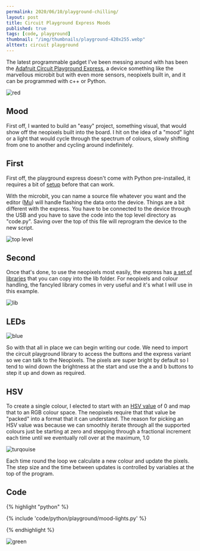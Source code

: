 ```yaml
---
permalink: 2020/06/10/playground-chilling/
layout: post
title: Circuit Playground Express Moods
published: true
tags: [code, playground]
thumbnail: "/img/thumbnails/playground-420x255.webp"
alttext: circuit playground
---
```


The latest programmable gadget I've been messing around with has been the <a href="https://learn.adafruit.com/adafruit-circuit-playground-express/overview">Adafruit
Circuit Playground Express</a>, a device something like the marvellous microbit but with even more sensors, neopixels built in, and it can be programmed with c++ or
Python.

![red](/img/posts/playground-chilling/red.webp)

## Mood

First off, I wanted to build an "easy" project, something visual, that would show off the neopixels built into the board. I hit on the idea of a "mood" light or a light
that would cycle through the spectrum of colours, slowly shifting from one to another and cycling around indefinitely.

## First

First off, the playground express doesn't come with Python pre-installed, it requires a bit of <a href="https://learn.adafruit.com/adafruit-circuit-playground-express/updating-the-bootloader">setup</a> before that can work.

With the microbit, you can name a source file whatever you want and the editor (<a href="https://codewith.mu/">Mu</a>) will handle flashing the data onto the device. Things
are a bit different with the express. You have to be connected to the device through the USB and you have to save the code into the top level directory as "code.py". Saving over
the top of this file will reprogram the device to the new script.

![top level](/img/posts/playground-chilling/circuitpy.webp)

## Second

Once that's done, to use the neopixels most easily, the express has <a href="https://learn.adafruit.com/welcome-to-circuitpython/circuitpython-libraries">a set of libraries</a>
that you can copy into the lib folder. For neopixels and colour handling, the fancyled library comes in very useful and it's what I will use in this example.

![lib](/img/posts/playground-chilling/fancyled.webp)

## LEDs

![blue](/img/posts/playground-chilling/blue.webp)

So with that all in place we can begin writing our code. We need to import the circuit playground library to access the buttons and the express variant so we can
talk to the Neopixels. The pixels are super bright by default so I tend to wind down the brightness at the start and use the a and b buttons to step it up and down
as required.

## HSV

To create a single colour, I elected to start with an <a href="https://en.wikipedia.org/wiki/HSL_and_HSV">HSV value</a> of 0 and map that to an RGB colour space. The neopixels
require that that value be "packed" into a format that it can understand. The reason for picking an HSV value was because we can smoothly iterate through all the supported colours
just be starting at zero and stepping through a fractional increment each time until we eventually roll over at the maximum, 1.0

![turqouise](/img/posts/playground-chilling/turq.webp)

Each time round the loop we calculate a new colour and update the pixels. The step size and the time between updates is controlled by variables at the top of the program.

## Code

{% highlight "python" %}

{% include 'code/python/playground/mood-lights.py' %}

{% endhighlight %}

![green](/img/posts/playground-chilling/green.webp)

